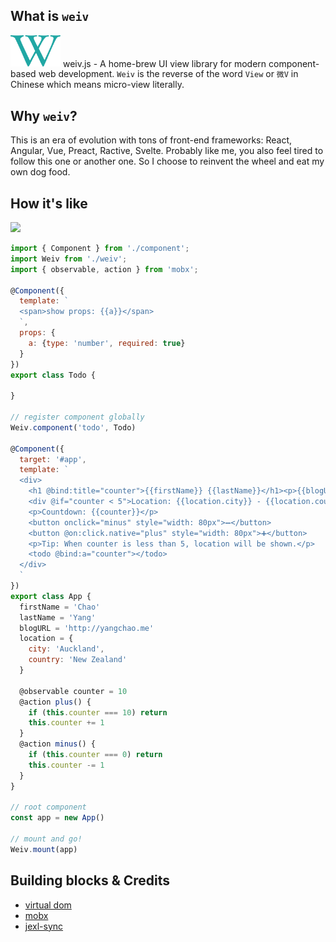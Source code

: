 ## What is `weiv`

<img src='./weiv.svg' width="80" /> weiv.js - A home-brew UI view library for modern component-based web development.
`Weiv` is the reverse of the word `View` or `微V` in Chinese which means micro-view literally.

## Why `weiv`?

This is an era of evolution with tons of front-end frameworks: React, Angular, Vue, Preact, Ractive, Svelte. Probably like me, you also feel tired to follow this one or another one. So I choose to reinvent the wheel and eat my own dog food.

## How it's like

<img src="https://i.imgur.com/mpTwvNR.gif" width="500">

```javascript
import { Component } from './component';
import Weiv from './weiv';
import { observable, action } from 'mobx';

@Component({
  template: `
  <span>show props: {{a}}</span>
  `,
  props: {
    a: {type: 'number', required: true}
  }
})
export class Todo {

}

// register component globally
Weiv.component('todo', Todo)

@Component({
  target: '#app',
  template: `
  <div>
    <h1 @bind:title="counter">{{firstName}} {{lastName}}</h1><p>{{blogURL}}</p>
    <div @if="counter < 5">Location: {{location.city}} - {{location.country}}</div>
    <p>Countdown: {{counter}}</p>
    <button onclick="minus" style="width: 80px">➖</button>
    <button @on:click.native="plus" style="width: 80px">➕</button>
    <p>Tip: When counter is less than 5, location will be shown.</p>
    <todo @bind:a="counter"></todo>
  </div>
  `
})
export class App {
  firstName = 'Chao'
  lastName = 'Yang'
  blogURL = 'http://yangchao.me'
  location = {
    city: 'Auckland',
    country: 'New Zealand'
  }

  @observable counter = 10
  @action plus() {
    if (this.counter === 10) return
    this.counter += 1
  }
  @action minus() {
    if (this.counter === 0) return
    this.counter -= 1
  }
}

// root component
const app = new App()

// mount and go!
Weiv.mount(app)
```

## Building blocks & Credits

- [virtual dom](https://github.com/Matt-Esch/virtual-dom)
- [mobx](https://github.com/mobxjs/mobx)
- [jexl-sync](https://github.com/richdyang/jexl-sync)
